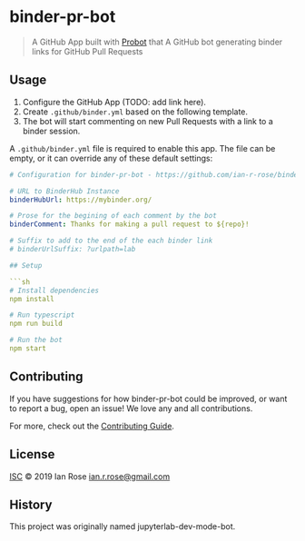 # binder-pr-bot
> A GitHub App built with [Probot](https://github.com/probot/probot) that A GitHub bot generating binder links for GitHub Pull Requests

## Usage

1. Configure the GitHub App (TODO: add link here).
2. Create `.github/binder.yml` based on the following template.
3. The bot will start commenting on new Pull Requests with a link to a binder session.

A `.github/binder.yml` file is required to enable this app. The file can be empty, or it can override any of these default settings:

```yaml
# Configuration for binder-pr-bot - https://github.com/ian-r-rose/binder-pr-bot

# URL to BinderHub Instance
binderHubUrl: https://mybinder.org/

# Prose for the begining of each comment by the bot
binderComment: Thanks for making a pull request to ${repo}!

# Suffix to add to the end of the each binder link 
# binderUrlSuffix: ?urlpath=lab

## Setup

```sh
# Install dependencies
npm install

# Run typescript
npm run build

# Run the bot
npm start
```

## Contributing

If you have suggestions for how binder-pr-bot could be improved, or want to report a bug, open an issue! We love any and all contributions.

For more, check out the [Contributing Guide](CONTRIBUTING.md).

## License

[ISC](LICENSE) © 2019 Ian Rose <ian.r.rose@gmail.com>

## History

This project was originally named jupyterlab-dev-mode-bot. 

